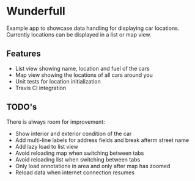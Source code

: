 # Wunderfull

Example app to showcase data handling for displaying car locations. 
Currently locations can be displayed in a list or map view.

## Features

* List view showing name, location and fuel of the cars
* Map view showing the locations of all cars around you
* Unit tests for location initialization
* Travis CI integration

## TODO's

There is always room for improvement:

* Show interior and exterior condition of the car
* Add multi-line labels for address fields and break afterm street name
* Add lazy load to list view
* Avoid reloading map when switching between tabs
* Avoid reloading list when switching between tabs
* Only load annotations in area and only after map has zoomed
* Reload data when internet connection resumes

